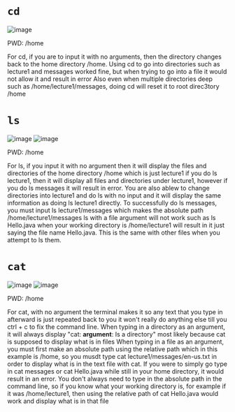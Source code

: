 # `cd`
![image](https://github.com/nathantruong0205/cse15l-lab-reports/assets/108157832/e1f4a58c-2399-4406-874e-28ac92569091)

PWD: /home

For cd, if you are to input it with no arguments, then the directory changes back to the home directory /home.
Using cd to go into directories such as lecture1 and messages worked fine, but when trying to go into a file it would not allow it and result in error
Also even when multiple directories deep such as /home/lecture1/messages, doing cd will reset it to root direc3tory /home


# `ls`
![image](https://github.com/nathantruong0205/cse15l-lab-reports/assets/108157832/84b441f5-2adc-4b20-bc56-33458525a5f2)
![image](https://github.com/nathantruong0205/cse15l-lab-reports/assets/108157832/63060ab5-1be1-4e28-8197-ae4db2a00a8e)

PWD: /home

For ls, if you input it with no argument then it will display the files and directories of the home directory /home which is just lecture1
if you do ls lecture1, then it will display all files and directories under lecture1, however if you do ls messages it will result in error. You are also ablew to change directories into lecture1 and do ls with no input and it will display the same information as doing ls lecture1 directly. To successfully do ls messages, you must input ls lecture1/messages which makes the absolute path /home/lecture1/messages
ls with a file argument will not work such as ls Hello.java when your working directory is /home/lecture1 will result in it just saying the file name Hello.java. This is the same with other files when you attempt to ls them.


# `cat`
![image](https://github.com/nathantruong0205/cse15l-lab-reports/assets/108157832/51e0b8ae-4a3e-45da-aeed-3fc9475d5d90)
![image](https://github.com/nathantruong0205/cse15l-lab-reports/assets/108157832/16528f78-4726-4cf8-9c32-e0382ae87cfd)

PWD: /home

For cat, with no argument the terminal makes it so any text that you type in afterward is just repeated back to you it won't really do anything else till you ctrl + c to fix the command line.
When typing in a directory as an argument, it will always display "cat: **argument**: Is a directory" most likely because cat is supposed to display what is in files
When typing in a file as an argument, you must first make an absolute path using the relative path which in this example is /home, so you musdt type cat lecture1/messages/en-us.txt in order to display what is in the text file with cat. If you were to simply go type in cat messages or cat Hello.java while still in your home directory, it would result in an error. You don't always need to type in the absolute path in the command line, so if you know what your working directory is, for example if it was /home/lecture1, then using the relative path of cat Hello.java would work and display what is in that file 
